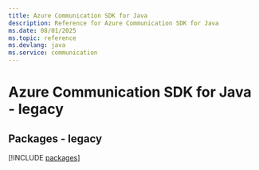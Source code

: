 ```yaml
---
title: Azure Communication SDK for Java
description: Reference for Azure Communication SDK for Java
ms.date: 08/01/2025
ms.topic: reference
ms.devlang: java
ms.service: communication
---
```

# Azure Communication SDK for Java - legacy
## Packages - legacy
[!INCLUDE [packages](communication-index.md)]